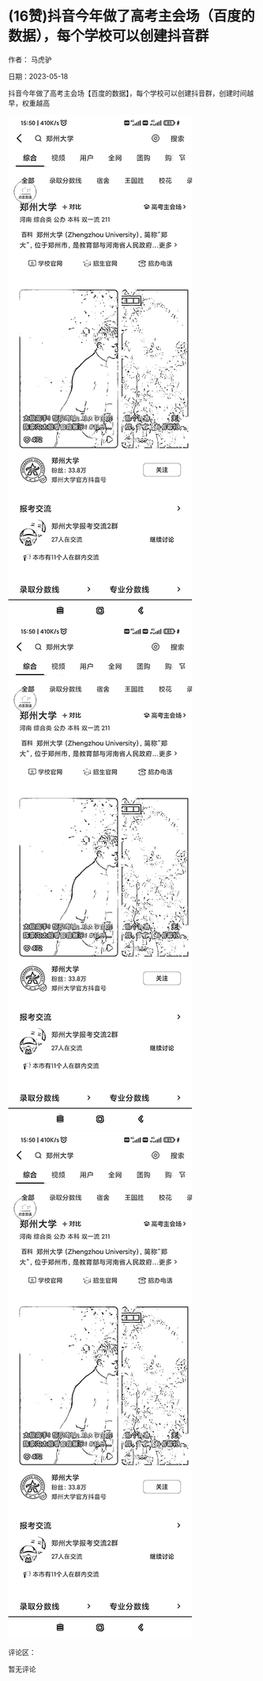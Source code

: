 
# (16赞)抖音今年做了高考主会场（百度的数据），每个学校可以创建抖音群

作者：  马虎驴

日期：2023-05-18

抖音今年做了高考主会场【百度的数据】，每个学校可以创建抖音群，创建时间越早，权重越高

![](img/gaokao-xiangguan_1129.png)![](img/gaokao-xiangguan_1134.png)![](img/gaokao-xiangguan_1139.png)

评论区：

暂无评论

